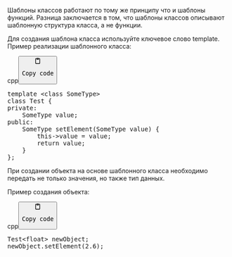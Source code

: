 <p>Шаблоны классов работают по тому же принципу что и шаблоны функций. 
Разница заключается в том, что шаблоны классов описывают шаблонную структура класса, а не функции.</p>
<p>Для создания шаблона класса используйте ключевое слово template. Пример реализации шаблонного класса:</p>
<div class="code-element"><div class="lang-line"><text>cpp</text><button class="copy-code-button" onclick="copyCode(this)"><svg style="width: 1.2em;height: 1.2em;" aria-hidden="true" xmlns="http://www.w3.org/2000/svg" fill="none" viewBox="0 0 24 24"><path stroke="currentColor" stroke-linecap="round" stroke-linejoin="round" stroke-width="2" d="M15 4h3a1 1 0 0 1 1 1v15a1 1 0 0 1-1 1H6a1 1 0 0 1-1-1V5a1 1 0 0 1 1-1h3m0 3h6m-5-4v4h4V3h-4Z"/></svg><pre>Copy code</pre></button></div><div class="code"><div class="highlight"><pre><span></span><span class="k">template</span><span class="w"> </span><span class="o">&lt;</span><span class="k">class</span><span class="w"> </span><span class="nc">SomeType</span><span class="o">&gt;</span>
<span class="k">class</span><span class="w"> </span><span class="nc">Test</span><span class="w"> </span><span class="p">{</span>
<span class="k">private</span><span class="o">:</span>
<span class="w">    </span><span class="n">SomeType</span><span class="w"> </span><span class="n">value</span><span class="p">;</span>
<span class="k">public</span><span class="o">:</span><span class="w"> </span>
<span class="w">    </span><span class="n">SomeType</span><span class="w"> </span><span class="n">setElement</span><span class="p">(</span><span class="n">SomeType</span><span class="w"> </span><span class="n">value</span><span class="p">)</span><span class="w"> </span><span class="p">{</span>
<span class="w">        </span><span class="k">this</span><span class="o">-&gt;</span><span class="n">value</span><span class="w"> </span><span class="o">=</span><span class="w"> </span><span class="n">value</span><span class="p">;</span>
<span class="w">        </span><span class="k">return</span><span class="w"> </span><span class="n">value</span><span class="p">;</span>
<span class="w">    </span><span class="p">}</span>
<span class="p">};</span>
</pre></div></div></div>

<p>При создании объекта на основе шаблонного класса необходимо передать не только значения, но также тип данных.</p>
<p>Пример создания объекта:</p>
<div class="code-element"><div class="lang-line"><text>cpp</text><button class="copy-code-button" onclick="copyCode(this)"><svg style="width: 1.2em;height: 1.2em;" aria-hidden="true" xmlns="http://www.w3.org/2000/svg" fill="none" viewBox="0 0 24 24"><path stroke="currentColor" stroke-linecap="round" stroke-linejoin="round" stroke-width="2" d="M15 4h3a1 1 0 0 1 1 1v15a1 1 0 0 1-1 1H6a1 1 0 0 1-1-1V5a1 1 0 0 1 1-1h3m0 3h6m-5-4v4h4V3h-4Z"/></svg><pre>Copy code</pre></button></div><div class="code"><div class="highlight"><pre><span></span><span class="n">Test</span><span class="o">&lt;</span><span class="kt">float</span><span class="o">&gt;</span><span class="w"> </span><span class="n">newObject</span><span class="p">;</span>
<span class="n">newObject</span><span class="p">.</span><span class="n">setElement</span><span class="p">(</span><span class="mf">2.6</span><span class="p">);</span>
</pre></div></div></div>